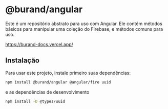 # @burand/angular

Este é um repositório abstrato para uso com Angular. Ele contém métodos básicos para manipular uma coleção do Firebase, e métodos comuns para uso.

https://burand-docs.vercel.app/

## Instalação

Para usar este projeto, instale primeiro suas dependências:

```bash
npm install @burand/angular @angular/fire uuid
```

e as dependências de desenvolvimento

```bash
npm install -D @types/uuid
```
